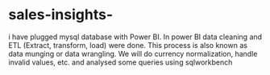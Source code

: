 # sales-insights-
i have plugged mysql database with Power BI. In power BI  data cleaning and ETL (Extract, transform, load) were done. This process is also known as data munging or data wrangling. We will do currency normalization, handle invalid values, etc. and analysed some queries using sqlworkbench
